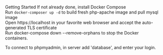 Getting Started
If not already done, install Docker Compose <br>
Run `docker-composer up -d` to build fresh php-apache image and pull mysql image <br>
Open https://localhost in your favorite web browser and accept the auto-generated TLS certificate <br>
Run docker-compose down --remove-orphans to stop the Docker containers.<br>

To connect to phpmyadmin, in server add 'database', and enter your login.
